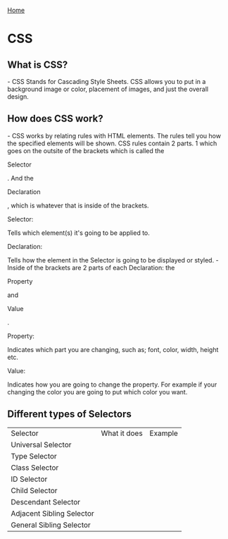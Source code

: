 [Home](README.md)
<!DOCTYPE html>
<head>
    <meta charset="UTF-8">
    <meta name="viewport" content="width=device-width, initial-scale=1.0">
    <link rel="stylesheet" href="style.css">
</head>
<body>
<h1>CSS</h1>
<h2>What is CSS?</h2>
- CSS Stands for Cascading Style Sheets. CSS allows you to put in a background image or color, placement of images, and just the overall design.
<h2>How does CSS work?</h2>
- CSS works by relating rules with HTML elements. The rules tell you how the specified elements will be shown. CSS rules contain 2 parts. 1 which goes on the outsite of the brackets which is called the <p style color="blueText">Selector</p>. And the <p style color="pinkText">Declaration</p>, which is whatever that is inside of the brackets. 
<p style color="blueText">Selector:</p> Tells which element(s) it's going to be applied to.
<p style color="pinkText">Declaration:</p> Tells how the element in the Selector is going to be displayed or styled. 
- Inside of the brackets are 2 parts of each Declaration: the <p style color="lightPurple">Property</p> and <p style color="greenText">Value</p>.
<p style color="lightPurple">Property:</p> Indicates which part you are changing, such as; font, color, width, height etc. 
<p style color="greenText">Value:</p> Indicates how you are going to change the property. For example if your changing the color you are going to put which color you want. 
<h2>Different types of Selectors</h2>
<table style="width:100%">
<tr>
    <td>Selector</td>
    <td>What it does</td>
    <td>Example</td>
</tr>
<tr>
    <td>Universal Selector</td>
    <td></td>
    <td></td>
</tr>
<tr>
    <td>Type Selector</td>
    <td></td>
    <td></td>
</tr>
<tr>
    <td>Class Selector</td>
    <td></td>
    <td></td>
</tr>
<tr>
    <td>ID Selector</td>
    <td></td>
    <td></td>
</tr>
<tr>
    <td>Child Selector</td>
    <td></td>
    <td></td>
</tr>
<tr>
    <td>Descendant Selector</td>
    <td></td>
    <td></td>
</tr>
<tr>
    <td>Adjacent Sibling Selector</td>
    <td></td>
    <td></td>
</tr>
<tr>
    <td>General Sibling Selector</td>
    <td></td>
    <td></td>
</tr>




</body>
</html>